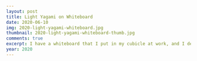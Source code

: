 ```yaml
---
layout: post
title: Light Yagami on Whiteboard
date: 2020-06-10
img: 2020-light-yagami-whiteboard.jpg
thumbnail: 2020-light-yagami-whiteboard-thumb.jpg
comments: true
excerpt: I have a whiteboard that I put in my cubicle at work, and I decided to draw Light Yagami from the anime Death Note on it because I was bored. Also, all hail Ratzo!
year: 2020
---
```

